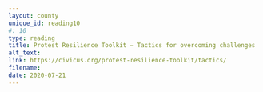 ```yaml
---
layout: county 
unique_id: reading10
#: 10
type: reading
title: Protest Resilience Toolkit – Tactics for overcoming challenges
alt_text: 
link: https://civicus.org/protest-resilience-toolkit/tactics/
filename: 
date: 2020-07-21
---
```

